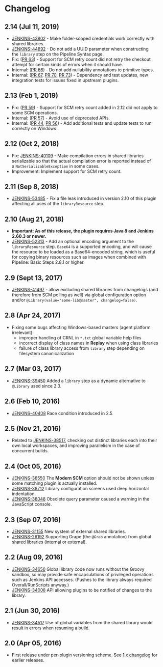 # Changelog

## 2.14 (Jul 11, 2019)

-   [JENKINS-43802](https://issues.jenkins-ci.org/browse/JENKINS-43802) -
    Make folder-scoped credentials work correctly with shared libraries.
-   [JENKINS-44892](https://issues.jenkins-ci.org/browse/JENKINS-44892) -
    Do not add a UUID parameter when constructing the `library` step on
    the Pipeline Syntax page.
-   Fix: ([PR
    63](https://github.com/jenkinsci/workflow-cps-global-lib-plugin/pull/63)) -
    Support for SCM retry count did not retry the checkout attempt for
    certain kinds of errors when it should have. 
-   Internal: ([PR
    66](https://github.com/jenkinsci/workflow-cps-global-lib-plugin/pull/66)) -
    Do not add nullability annotations to primitive types.
-   Internal: ([PR
    67](https://github.com/jenkinsci/workflow-cps-global-lib-plugin/pull/67), [PR
    70](https://github.com/jenkinsci/workflow-cps-global-lib-plugin/pull/70), [PR
    73](https://github.com/jenkinsci/workflow-cps-global-lib-plugin/pull/73))
    - Dependency and test updates, new integration tests for issues
    fixed in upstream plugins.

## 2.13 (Feb 1, 2019)

-   Fix: ([PR
    59](https://github.com/jenkinsci/workflow-cps-global-lib-plugin/pull/59)) -
    Support for SCM retry count added in 2.12 did not apply to some SCM
    operations.
-   Internal: ([PR
    57](https://github.com/jenkinsci/workflow-cps-global-lib-plugin/pull/57))
    - Avoid use of deprecated APIs.
-   Internal: ([PR
    44](https://github.com/jenkinsci/workflow-cps-global-lib-plugin/pull/44),
    [PR
    56](https://github.com/jenkinsci/workflow-cps-global-lib-plugin/pull/56)) -
    Add additional tests and update tests to run correctly on Windows

## 2.12 (Oct 2, 2018)

-   Fix: [JENKINS-40109](https://issues.jenkins-ci.org/browse/JENKINS-40109) -
    Make compilation errors in shared libraries serializable so that the
    actual compilation error is reported instead of
    a `NotSerializableException` in some cases.
-   Improvement: Implement support for SCM retry count.

## 2.11 (Sep 8, 2018)

-   [JENKINS-53485](https://issues.jenkins-ci.org/browse/JENKINS-53485) -
    Fix a file leak introduced in version 2.10 of this plugin affecting
    all uses of the `libraryResource` step.

## 2.10 (Aug 21, 2018)

-   **Important: As of this release, the plugin requires Java 8 and
    Jenkins 2.60.3 or newer.**
-   [JENKINS-52313](https://issues.jenkins-ci.org/browse/JENKINS-52313) -
    Add an optional encoding argument to the `libraryResource`
    step. `Base64` is a supported encoding, and will cause the resource
    to be loaded as a Base64-encoded string, which is useful for copying
    binary resources such as images when combined with Pipeline: Basic
    Steps 2.8.1 or higher.

## 2.9 (Sept 13, 2017)

-   [JENKINS-41497](https://issues.jenkins-ci.org/browse/JENKINS-41497) -
    allow excluding shared libraries from changelogs (and therefore from
    SCM polling as well) via global configuration option
    and/or `@Library(value="some-lib@master", changelog=false)`.

## 2.8 (Apr 24, 2017)

-   Fixing some bugs affecting Windows-based masters (agent platform
    irrelevant):
    -   improper handling of CRNL in `*.txt` global variable help files
    -   incorrect display of class names in **Replay** when using class
        libraries
    -   failure of class library access from `library` step depending on
        filesystem canonicalization

## 2.7 (Mar 03, 2017)

-   [JENKINS-39450](https://issues.jenkins-ci.org/browse/JENKINS-39450)
    Added a `library` step as a dynamic alternative to `@Library` used
    since 2.3.

## 2.6 (Feb 10, 2016)

-   [JENKINS-40408](https://issues.jenkins-ci.org/browse/JENKINS-40408)
    Race condition introduced in 2.5.

## 2.5 (Nov 21, 2016)

-   Related to
    [JENKINS-38517](https://issues.jenkins-ci.org/browse/JENKINS-38517),
    checking out distinct libraries each into their own local
    workspaces, and improving parallelism in the case of concurrent
    builds.

## 2.4 (Oct 05, 2016)

-   [JENKINS-38550](https://issues.jenkins-ci.org/browse/JENKINS-38550)
    The **Modern SCM** option should not be shown unless some matching
    plugin is actually installed.
-   [JENKINS-38712](https://issues.jenkins-ci.org/browse/JENKINS-38712)
    Library configuration screens used deep horizontal indentation.
-   [JENKINS-38048](https://issues.jenkins-ci.org/browse/JENKINS-38048)
    Obsolete query parameter caused a warning in the JavaScript console.

## 2.3 (Sep 07, 2016)

-   [JENKINS-31155](https://issues.jenkins-ci.org/browse/JENKINS-31155)
    New system of external shared libraries.
-   [JENKINS-26192](https://issues.jenkins-ci.org/browse/JENKINS-26192)
    Supporting Grape (the `@Grab` annotation) from global shared
    libraries (internal or external).

## 2.2 (Aug 09, 2016)

-   [JENKINS-34650](https://issues.jenkins-ci.org/browse/JENKINS-34650)
    Global library code now runs without the Groovy sandbox, so may
    provide safe encapsulations of privileged operations such as Jenkins
    API accesses. (Pushes to the library always required
    Overall/RunScripts anyway.)
-   [JENKINS-34008](https://issues.jenkins-ci.org/browse/JENKINS-34008)
    API allowing plugins to be notified of changes to the library.

## 2.1 (Jun 30, 2016)

-   [JENKINS-34517](https://issues.jenkins-ci.org/browse/JENKINS-34517)
    Use of global variables from the shared library would result in
    errors when resuming a build.

## 2.0 (Apr 05, 2016)

-   First release under per-plugin versioning scheme. See [1.x
    changelog](https://github.com/jenkinsci/workflow-plugin/blob/82e7defa37c05c5f004f1ba01c93df61ea7868a5/CHANGES.md)
    for earlier releases.